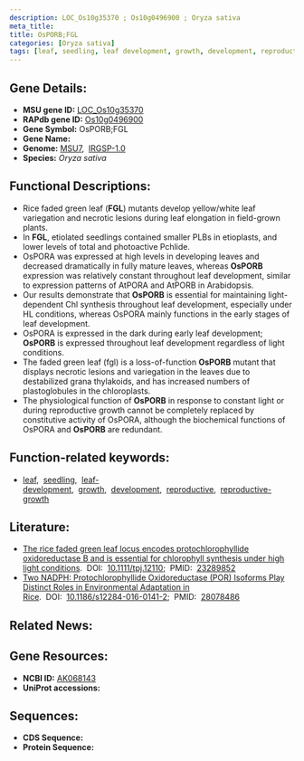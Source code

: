 ```yaml
---
description: LOC_Os10g35370 ; Os10g0496900 ; Oryza sativa
meta_title:
title: OsPORB;FGL
categories: [Oryza sativa]
tags: [leaf, seedling, leaf development, growth, development, reproductive, reproductive growth]
---
```


## Gene Details:
- **MSU gene ID:** [LOC_Os10g35370](http://rice.uga.edu/cgi-bin/ORF_infopage.cgi?orf=LOC_Os10g35370)  
- **RAPdb gene ID:** [Os10g0496900](https://rapdb.dna.affrc.go.jp/locus/?name=Os10g0496900)  
- **Gene Symbol:** OsPORB;FGL
- **Gene Name:**
- **Genome:**  [MSU7](http://rice.uga.edu/),&nbsp;&nbsp;[IRGSP-1.0](https://rapdb.dna.affrc.go.jp/download/irgsp1.html)
- **Species:** *Oryza sativa*

## Functional Descriptions:
   - Rice faded green leaf (**FGL**) mutants develop yellow/white leaf variegation and necrotic lesions during leaf elongation in field-grown plants.
   - In **FGL**, etiolated seedlings contained smaller PLBs in etioplasts, and lower levels of total and photoactive Pchlide.
   - OsPORA was expressed at high levels in developing leaves and decreased dramatically in fully mature leaves, whereas **OsPORB** expression was relatively constant throughout leaf development, similar to expression patterns of AtPORA and AtPORB in Arabidopsis.
   - Our results demonstrate that **OsPORB** is essential for maintaining light-dependent Chl synthesis throughout leaf development, especially under HL conditions, whereas OsPORA mainly functions in the early stages of leaf development.
   - OsPORA is expressed in the dark during early leaf development; **OsPORB** is expressed throughout leaf development regardless of light conditions.
   - The faded green leaf (fgl) is a loss-of-function **OsPORB** mutant that displays necrotic lesions and variegation in the leaves due to destabilized grana thylakoids, and has increased numbers of plastoglobules in the chloroplasts.
   - The physiological function of **OsPORB** in response to constant light or during reproductive growth cannot be completely replaced by constitutive activity of OsPORA, although the biochemical functions of OsPORA and **OsPORB** are redundant.

## Function-related keywords:
   - [leaf](/tags/leaf/),&nbsp;&nbsp;[seedling](/tags/seedling/),&nbsp;&nbsp;[leaf-development](/tags/leaf-development/),&nbsp;&nbsp;[growth](/tags/growth/),&nbsp;&nbsp;[development](/tags/development/),&nbsp;&nbsp;[reproductive](/tags/reproductive/),&nbsp;&nbsp;[reproductive-growth](/tags/reproductive-growth/)

## Literature:
   - [The rice faded green leaf locus encodes protochlorophyllide oxidoreductase B and is essential for chlorophyll synthesis under high light conditions](https://www.doi.org/10.1111/tpj.12110).&nbsp;&nbsp;DOI:&nbsp;&nbsp;[10.1111/tpj.12110](https://www.doi.org/10.1111/tpj.12110);&nbsp;&nbsp;PMID:&nbsp;&nbsp;[23289852](https://pubmed.ncbi.nlm.nih.gov/23289852/)
   - [Two NADPH: Protochlorophyllide Oxidoreductase (POR) Isoforms Play Distinct Roles in Environmental Adaptation in Rice](https://www.doi.org/10.1186/s12284-016-0141-2).&nbsp;&nbsp;DOI:&nbsp;&nbsp;[10.1186/s12284-016-0141-2](https://www.doi.org/10.1186/s12284-016-0141-2);&nbsp;&nbsp;PMID:&nbsp;&nbsp;[28078486](https://pubmed.ncbi.nlm.nih.gov/28078486/)

## Related News:

## Gene Resources:
- **NCBI ID:**  [AK068143](http://www.ncbi.nlm.nih.gov/nuccore/AK068143)
- **UniProt accessions:** [](https://www.uniprot.org/uniprotkb//entry)

## Sequences:
- **CDS Sequence:**
- **Protein Sequence:**
